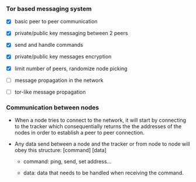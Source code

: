 ### Tor based messaging system

- [x] basic peer to peer communication

- [x] private/public key messaging between 2 peers

- [x] send and handle commands

- [x] private/public key messages encryption

- [x] limit number of peers, randomize node picking

- [ ] message propagation in the network

- [ ] tor-like message propagation

### Communication between nodes

- When a node tries to connect to the network, it will start by connecting to the tracker which consequentially returns the the addresses of the nodes in order to establish a peer to peer connection.

- Any data send between a node and the tracker or from node to node will obey this structure: [command] [data]

  - command: ping, send, set address...

  - data: data that needs to be handled when receiving the command.
